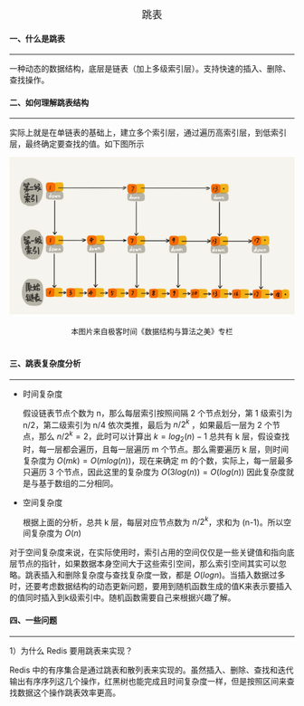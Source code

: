 <!--ts-->

<div align = "center"><font size = 4>跳表</font></div>

#### 一、什么是跳表

---

一种动态的数据结构，底层是链表（加上多级索引层）。支持快速的插入、删除、查找操作。



#### 二、如何理解跳表结构

---

实际上就是在单链表的基础上，建立多个索引层，通过遍历高索引层，到低索引层，最终确定要查找的值。如下图所示

<div align = "center"> 
  <img src = "pics/跳表/跳表结构.png" width = "750px"/> 
</div><br>
<div align = "center"><font size = 2>本图片来自极客时间《数据结构与算法之美》专栏</font></div></br>



#### 三、跳表复杂度分析

---

- 时间复杂度

  假设链表节点个数为 n，那么每层索引按照间隔 2 个节点划分，第 1 级索引为 n/2，第二级索引为 n/4 依次类推，最后为 $n/2^k$ ，如果最后一层为 2 个节点，那么 $n/2^k = 2$，此时可以计算出 $k = log_2(n) - 1$ 总共有 k 层，假设查找时，每一层都会遍历，且每一层遍历 m 个节点。那么需要遍历 k 层，则时间复杂度为 $O(mk) = O(mlog(n))$，现在来确定 m 的个数，实际上，每一层最多只遍历 3 个节点，因此这里的复杂度为 $O(3log(n)) = O(log(n))$ 因此复杂度就是与基于数组的二分相同。

- 空间复杂度

  根据上面的分析，总共 k 层，每层对应节点数为 $n/2^k$，求和为 (n-1)。所以空间复杂度为 $O(n)$

对于空间复杂度来说，在实际使用时，索引占用的空间仅仅是一些关键值和指向底层节点的指针，如果数据本身空间大于这些索引空间，那么索引空间其实可以忽略。跳表插入和删除复杂度与查找复杂度一致，都是 $O(logn)$。当插入数据过多时，还要考虑数据结构的动态更新问题，要用到随机函数生成的值K来表示要插入的值同时插入到k级索引中。随机函数需要自己来根据兴趣了解。



#### 四、一些问题

---

1）为什么 Redis 要用跳表来实现？

Redis 中的有序集合是通过跳表和散列表来实现的。虽然插入、删除、查找和迭代输出有序序列这几个操作，红黑树也能完成且时间复杂度一样，但是按照区间来查找数据这个操作跳表效率更高。

<!--te-->